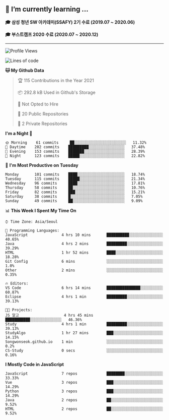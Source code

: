 ## 🌱 I’m currently learning ...

**🎓 삼성 청년 SW 아카데미(SSAFY) 2기 수료 (2019.07 ~ 2020.06)**

**🎓 부스트캠프 2020 수료 (2020.07 ~ 2020.12)**
 
-----

<!--START_SECTION:waka-->
![Profile Views](http://img.shields.io/badge/Profile%20Views-6-blue)

![Lines of code](https://img.shields.io/badge/From%20Hello%20World%20I%27ve%20Written-2.9%20million%20lines%20of%20code-blue)

**🐱 My Github Data** 

> 🏆 115 Contributions in the Year 2021
 > 
> 📦 292.8 kB Used in Github's Storage 
 > 
> 🚫 Not Opted to Hire
 > 
> 📜 20 Public Repositories 
 > 
> 🔑 2 Private Repositories  
 > 
**I'm a Night 🦉** 

```text
🌞 Morning    61 commits     ██░░░░░░░░░░░░░░░░░░░░░░░   11.32% 
🌆 Daytime    202 commits    █████████░░░░░░░░░░░░░░░░   37.48% 
🌃 Evening    153 commits    ███████░░░░░░░░░░░░░░░░░░   28.39% 
🌙 Night      123 commits    █████░░░░░░░░░░░░░░░░░░░░   22.82%

```
📅 **I'm Most Productive on Tuesday** 

```text
Monday       101 commits    ████░░░░░░░░░░░░░░░░░░░░░   18.74% 
Tuesday      115 commits    █████░░░░░░░░░░░░░░░░░░░░   21.34% 
Wednesday    96 commits     ████░░░░░░░░░░░░░░░░░░░░░   17.81% 
Thursday     58 commits     ██░░░░░░░░░░░░░░░░░░░░░░░   10.76% 
Friday       82 commits     ███░░░░░░░░░░░░░░░░░░░░░░   15.21% 
Saturday     38 commits     █░░░░░░░░░░░░░░░░░░░░░░░░   7.05% 
Sunday       49 commits     ██░░░░░░░░░░░░░░░░░░░░░░░   9.09%

```


📊 **This Week I Spent My Time On** 

```text
⌚︎ Time Zone: Asia/Seoul

💬 Programming Languages: 
JavaScript               4 hrs 10 mins       ██████████░░░░░░░░░░░░░░░   40.65% 
Java                     4 hrs 2 mins        █████████░░░░░░░░░░░░░░░░   39.29% 
HTML                     1 hr 52 mins        ████░░░░░░░░░░░░░░░░░░░░░   18.28% 
Git Config               6 mins              ░░░░░░░░░░░░░░░░░░░░░░░░░   1.0% 
Other                    2 mins              ░░░░░░░░░░░░░░░░░░░░░░░░░   0.35%

🔥 Editors: 
VS Code                  6 hrs 14 mins       ███████████████░░░░░░░░░░   60.87% 
Eclipse                  4 hrs 1 min         █████████░░░░░░░░░░░░░░░░   39.13%

🐱‍💻 Projects: 
JS 알고                    4 hrs 45 mins       ███████████░░░░░░░░░░░░░░   46.36% 
Study                    4 hrs 1 min         █████████░░░░░░░░░░░░░░░░   39.13% 
StudyAlgo                1 hr 27 mins        ███░░░░░░░░░░░░░░░░░░░░░░   14.15% 
Songwonseok.github.io    1 min               ░░░░░░░░░░░░░░░░░░░░░░░░░   0.2% 
CS-Study                 0 secs              ░░░░░░░░░░░░░░░░░░░░░░░░░   0.16%

```

**I Mostly Code in JavaScript** 

```text
JavaScript               7 repos             ████████░░░░░░░░░░░░░░░░░   33.33% 
Vue                      3 repos             ███░░░░░░░░░░░░░░░░░░░░░░   14.29% 
Python                   3 repos             ███░░░░░░░░░░░░░░░░░░░░░░   14.29% 
Java                     2 repos             ██░░░░░░░░░░░░░░░░░░░░░░░   9.52% 
HTML                     2 repos             ██░░░░░░░░░░░░░░░░░░░░░░░   9.52%

```



<!--END_SECTION:waka-->
